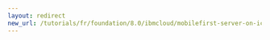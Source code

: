 ```yaml
---
layout: redirect
new_url: /tutorials/fr/foundation/8.0/ibmcloud/mobilefirst-server-on-icp/analyzing-mobilefirst-logs-on-icp/
---
```

